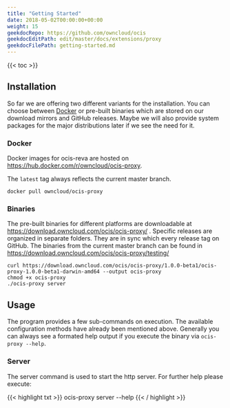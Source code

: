 ```yaml
---
title: "Getting Started"
date: 2018-05-02T00:00:00+00:00
weight: 15
geekdocRepo: https://github.com/owncloud/ocis
geekdocEditPath: edit/master/docs/extensions/proxy
geekdocFilePath: getting-started.md
---
```


{{< toc >}}

## Installation

So far we are offering two different variants for the installation. You can choose between [Docker](https://www.docker.com/) or pre-built binaries which are stored on our download mirrors and GitHub releases. Maybe we will also provide system packages for the major distributions later if we see the need for it.

### Docker

Docker images for ocis-reva are hosted on https://hub.docker.com/r/owncloud/ocis-proxy.

The `latest` tag always reflects the current master branch.

```console
docker pull owncloud/ocis-proxy
```

### Binaries

The pre-built binaries for different platforms are downloadable at https://download.owncloud.com/ocis/ocis-proxy/ . Specific releases are organized in separate folders. They are in sync which every release tag on GitHub. The binaries from the current master branch can be found in https://download.owncloud.com/ocis/ocis-proxy/testing/

```console
curl https://download.owncloud.com/ocis/ocis-proxy/1.0.0-beta1/ocis-proxy-1.0.0-beta1-darwin-amd64 --output ocis-proxy
chmod +x ocis-proxy
./ocis-proxy server
```

## Usage

The program provides a few sub-commands on execution. The available configuration methods have already been mentioned above. Generally you can always see a formated help output if you execute the binary via `ocis-proxy --help`.

### Server

The server command is used to start the http server. For further help please execute:

{{< highlight txt >}}
ocis-proxy server --help
{{< / highlight >}}
